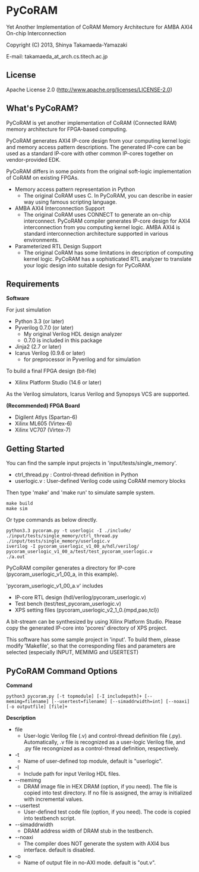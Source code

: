 PyCoRAM 
==============================
Yet Another Implementation of CoRAM Memory Architecture for AMBA AXI4 On-chip Interconnection

Copyright (C) 2013, Shinya Takamaeda-Yamazaki

E-mail: takamaeda\_at\_arch.cs.titech.ac.jp


License
------------------------------
Apache License 2.0
(http://www.apache.org/licenses/LICENSE-2.0)


What's PyCoRAM?
------------------------------

PyCoRAM is yet another implementation of CoRAM (Connected RAM) memory architecture for FPGA-based computing.

PyCoRAM generates AXI4 IP-core design from your computing kernel logic and memory access pattern descriptions.
The generated IP-core can be used as a standard IP-core with other common IP-cores together on vendor-provided EDK.

PyCoRAM differs in some points from the original soft-logic implementation of CoRAM on existing FPGAs.

* Memory access pattern representation in Python
    - The original CoRAM uses C. In PyCoRAM, you can describe in easier way using famous scripting language.
* AMBA AXI4 Interconnection Support
    - The original CoRAM uses CONNECT to generate an on-chip interconnect. PyCoRAM compiler generates IP-core design for AXI4 interconnection from you computing kernel logic. AMBA AXI4 is standard interconnection architecture supported in various environments.
* Parameterized RTL Design Support
    - The original CoRAM has some limitations in description of computing kernel logic. PyCoRAM has a sophisticated RTL analyzer to translate your logic design into suitable design for PyCoRAM.


Requirements
------------------------------

**Software**

For just simulation

* Python 3.3 (or later)
* Pyverilog 0.7.0 (or later)
    - My original Verilog HDL design analyzer
    - 0.7.0 is included in this package
* Jinja2 (2.7 or later)
* Icarus Verilog (0.9.6 or later)
    - for preprocessor in Pyverilog and for simulation

To build a final FPGA design (bit-file)

* Xilinx Platform Studio (14.6 or later)

As the Verilog simulators, Icarus Verilog and Synopsys VCS are supported.

**(Recommended) FPGA Board**

* Digilent Atlys (Spartan-6)
* Xilinx ML605 (Virtex-6)
* Xilinx VC707 (Virtex-7)


Getting Started
------------------------------

You can find the sample input projects in 'input/tests/single\_memory'.

* ctrl\_thread.py : Control-thread definition in Python
* userlogic.v  : User-defined Verilog code using CoRAM memory blocks

Then type 'make' and 'make run' to simulate sample system.

    make build
    make sim

Or type commands as below directly.

    python3.3 pycoram.py -t userlogic -I ./include/ ./input/tests/single_memory/ctrl_thread.py ./input/tests/single_memory/userlogic.v
    iverilog -I pycoram_userlogic_v1_00_a/hdl/verilog/ pycoram_userlogic_v1_00_a/test/test_pycoram_userlogic.v 
    ./a.out

PyCoRAM compiler generates a directory for IP-core (pycoram\_userlogic\_v1\_00\_a, in this example).

'pycoram\_userlogic\_v1\_00\_a.v' includes 
* IP-core RTL design (hdl/verilog/pycoram\_userlogic.v)
* Test bench (test/test\_pycoram\_userlogic.v) 
* XPS setting files (pycoram\_userlogic\_v2\_1\_0.{mpd,pao,tcl})

A bit-stream can be synthesized by using Xilinx Platform Studio.
Please copy the generated IP-core into 'pcores' directory of XPS project.


This software has some sample project in 'input'.
To build them, please modify 'Makefile', so that the corresponding files and parameters are selected (especially INPUT, MEMIMG and USERTEST)


PyCoRAM Command Options
------------------------------

**Command**

    python3 pycoram.py [-t topmodule] [-I includepath]+ [--memimg=filename] [--usertest=filename] [--simaddrwidth=int] [--noaxi] [-o outputfile] [file]+

**Description**

* file
    - User-logic Verilog file (.v) and control-thread definition file (.py).
      Automatically, .v file is recognized as a user-logic Verilog file, and 
      .py file recongnized as a control-thread definition, respectively.
* -t
    - Name of user-defined top module, default is "userlogic".
* -I
    - Include path for input Verilog HDL files.
* --memimg
    - DRAM image file in HEX DRAM (option, if you need).
      The file is copied into test directory.
      If no file is assigned, the array is initialized with incremental values.
* --usertest
    - User-defined test code file (option, if you need).
      The code is copied into testbench script.
* --simaddrwidth
    - DRAM address width of DRAM stub in the testbench.
* --noaxi
    - The compiler does NOT generate the system with AXI4 bus interface. default is disabled.
* -o
    - Name of output file in no-AXI mode. default is "out.v".

